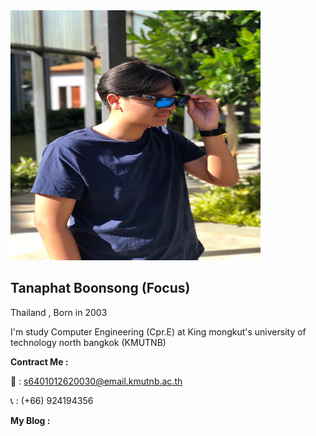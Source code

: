 <img src="img/gus.jpg" width="400" height="400">

## Tanaphat Boonsong (Focus)

Thailand , Born in 2003

I'm study Computer Engineering (Cpr.E) at King mongkut's university of technology north bangkok (KMUTNB)

**Contract Me :**

:email: : s6401012620030@email.kmutnb.ac.th

:telephone_receiver: : (+66) 924194356

**My Blog :** 
